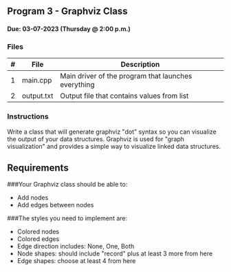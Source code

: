 ## Program 3 - Graphviz Class
#### Due: 03-07-2023 (Thursday @ 2:00 p.m.)


### Files

|   #   | File            | Description                                        |
| :---: | --------------- | -------------------------------------------------- |
|   1   | main.cpp        | Main driver of the program that launches everything|
|   2   | output.txt      | Output file that contains values from list         |

### Instructions

Write a class that will generate graphviz "dot" syntax so you can visualize the output of your data structures. 
Graphviz is used for "graph visualization" and provides a simple way to visualize linked data structures.

## Requirements

###Your Graphviz class should be able to:
- Add nodes
- Add edges between nodes

###The styles you need to implement are:
- Colored nodes
- Colored edges
- Edge direction includes: None, One, Both
- Node shapes: should include "record" plus at least 3 more from here
- Edge shapes: choose at least 4 from here
